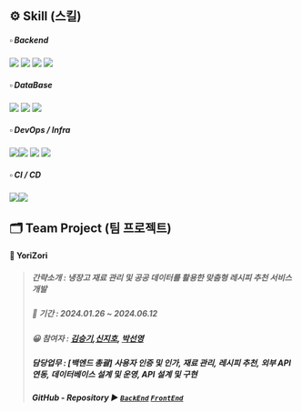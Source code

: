 ## ⚙️ Skill (스킬)

#####  ▫️ Backend

<img src="https://img.shields.io/badge/java-007396?style=for-the-badge&logo=java&logoColor=white"> <img src="https://img.shields.io/badge/spring-6DB33F?style=for-the-badge&logo=spring&logoColor=white">
<img src="https://img.shields.io/badge/springboot-6DB33F?style=for-the-badge&logo=springboot&logoColor=white">
<img src="https://img.shields.io/badge/springsecurity-6DB33F?style=for-the-badge&logo=springsecurity&logoColor=white">


#####  ▫️ DataBase

<img src="https://img.shields.io/badge/mysql-4479A1?style=for-the-badge&logo=mysql&logoColor=white"> <img src="https://img.shields.io/badge/mongoDB-47A248?style=for-the-badge&logo=MongoDB&logoColor=white">
<img src="https://img.shields.io/badge/amazonrds-527FFF?style=for-the-badge&logo=amazonrds&logoColor=white">

#####  ▫️ DevOps / Infra

<img src="https://img.shields.io/badge/Amazon%20EC2-FF9900?style=for-the-badge&logo=Amazon%20EC2&logoColor=white"><img src="https://img.shields.io/badge/Amazon%20S3-569A31?style=for-the-badge&logo=Amazon%20S3&logoColor=white">
<img src="https://img.shields.io/badge/Git-F05032?style=for-the-badge&logo=Git&logoColor=white">
<img src="https://img.shields.io/badge/docker-%230db7ed.svg?style=for-the-badge&logo=docker&logoColor=white"> 

#####  ▫️ CI / CD

<img src="https://img.shields.io/badge/githubactions-2088FF?style=for-the-badge&logo=githubactions&logoColor=white"><img src="https://img.shields.io/badge/jenkins-D24939?style=for-the-badge&logo=jenkins&logoColor=white">



## 🗂️ Team Project (팀 프로젝트)

#### 📱 YoriZori
> 
> ##### 간략소개 : 냉장고 재료 관리 및 공공 데이터를 활용한 맞춤형 레시피 추천 서비스 개발
> 
> ##### 📆 기간 : 2024.01.26 ~ 2024.06.12
>
> ##### 😀 참여자 : <a href="https://github.com/seunggi99">김승기<a>,<a href="https://github.com/zzihoos">신지호<a>, <a href="https://github.com/psun0610">박선영<a>
>
> ##### 담당업무 : [백엔드 총괄] 사용자 인증 및 인가, 재료 관리, 레시피 추천, 외부 API 연동, 데이터베이스 설계 및 운영, API 설계 및 구현
>  
> ##### GitHub - Repository ▶  <a href="https://github.com/seunggi99/YoriZori">`BackEnd`<a> <a href="https://github.com/zzihoos/cookingcooking">`FrontEnd`<a>

